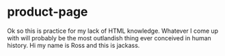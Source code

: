 # product-page
Ok so this is practice for my lack of HTML knowledge. Whatever I come up with will probably be the most outlandish thing ever conceived in human history. Hi my name is Ross and this is jackass.
